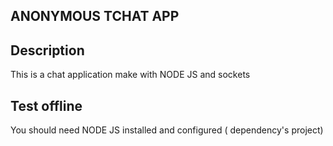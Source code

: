 ## ANONYMOUS TCHAT APP

## Description
This is a chat application make with NODE JS and sockets


## Test offline
You should need NODE JS installed and configured ( dependency's project)

